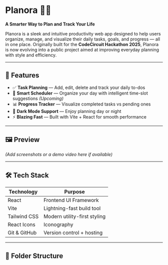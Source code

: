 # Planora 🧠✨  
**A Smarter Way to Plan and Track Your Life**

Planora is a sleek and intuitive productivity web app designed to help users organize, manage, and visualize their daily tasks, goals, and progress — all in one place. Originally built for the **CodeCircuit Hackathon 2025**, Planora is now evolving into a public project aimed at improving everyday planning with style and efficiency.

---

## 🚀 Features

- ✅ **Task Planning** — Add, edit, delete and track your daily to-dos
- 📆 **Smart Scheduler** — Organize your day with intelligent time-slot suggestions *(Upcoming)*
- 📊 **Progress Tracker** — Visualize completed tasks vs pending ones
- 🌙 **Dark Mode Support** — Enjoy planning day or night
- ⚡ **Blazing Fast** — Built with Vite + React for smooth performance

---

## 🖼️ Preview

*(Add screenshots or a demo video here if available)*

---

## 🛠️ Tech Stack

| Technology     | Purpose                      |
|----------------|------------------------------|
| React          | Frontend UI Framework        |
| Vite           | Lightning-fast build tool    |
| Tailwind CSS   | Modern utility-first styling |
| React Icons    | Iconography                  |
| Git & GitHub   | Version control + hosting    |

---

## 📁 Folder Structure

